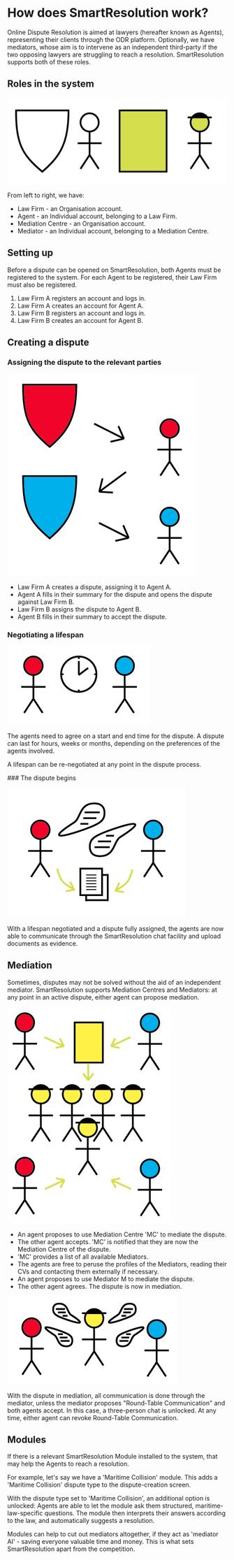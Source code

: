 # How does SmartResolution work?

Online Dispute Resolution is aimed at lawyers (hereafter known as Agents), representing their clients through the ODR platform. Optionally, we have mediators, whose aim is to intervene as an independent third-party if the two opposing lawyers are struggling to reach a resolution. SmartResolution supports both of these roles.

## Roles in the system

![Roles in the system](/view/images/roles.png)

From left to right, we have:

* Law Firm - an Organisation account.
* Agent - an Individual account, belonging to a Law Firm.
* Mediation Centre - an Organisation account.
* Mediator - an Individual account, belonging to a Mediation Centre.

## Setting up

Before a dispute can be opened on SmartResolution, both Agents must be registered to the system. For each Agent to be registered, their Law Firm must also be registered.

1. Law Firm A registers an account and logs in.
2. Law Firm A creates an account for Agent A.
3. Law Firm B registers an account and logs in.
4. Law Firm B creates an account for Agent B.

## Creating a dispute

### Assigning the dispute to the relevant parties

![Creating a dispute](/view/images/dispute_creation.png)

* Law Firm A creates a dispute, assigning it to Agent A.
* Agent A fills in their summary for the dispute and opens the dispute against Law Firm B.
* Law Firm B assigns the dispute to Agent B.
* Agent B fills in their summary to accept the dispute.

### Negotiating a lifespan

![Negotiating lifespan](/view/images/lifespan.png)

The agents need to agree on a start and end time for the dispute. A dispute can last for hours, weeks or months, depending on the preferences of the agents involved.

A lifespan can be re-negotiated at any point in the dispute process.

### The dispute begins

![Dispute](/view/images/dispute.png)

With a lifespan negotiated and a dispute fully assigned, the agents are now able to communicate through the SmartResolution chat facility and upload documents as evidence.

## Mediation

Sometimes, disputes may not be solved without the aid of an independent mediator. SmartResolution supports Mediation Centres and Mediators: at any point in an active dispute, either agent can propose mediation.

![Proposing mediation](/view/images/mediation_creation.png)

* An agent proposes to use Mediation Centre 'MC' to mediate the dispute.
* The other agent accepts. 'MC' is notified that they are now the Mediation Centre of the dispute.
* 'MC' provides a list of all available Mediators.
* The agents are free to peruse the profiles of the Mediators, reading their CVs and contacting them externally if necessary.
* An agent proposes to use Mediator M to mediate the dispute.
* The other agent agrees. The dispute is now in mediation.

![Mediation in action](/view/images/mediation.png)

With the dispute in mediation, all communication is done through the mediator, unless the mediator proposes "Round-Table Communication" and both agents accept. In this case, a three-person chat is unlocked. At any time, either agent can revoke Round-Table Communication.

## Modules

If there is a relevant SmartResolution Module installed to the system, that may help the Agents to reach a resolution.

For example, let's say we have a 'Maritime Collision' module. This adds a 'Maritime Collision' dispute type to the dispute-creation screen.

With the dispute type set to 'Maritime Collision', an additional option is unlocked: Agents are able to let the module ask them structured, maritime-law-specific questions. The module then interprets their answers according to the law, and automatically suggests a resolution.

Modules can help to cut out mediators altogether, if they act as 'mediator AI' - saving everyone valuable time and money. This is what sets SmartResolution apart from the competition.